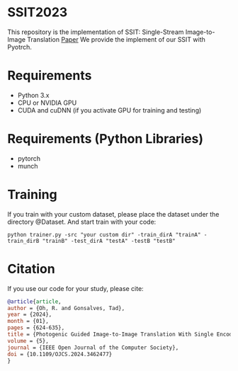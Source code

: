 # SSIT2023
This repository is the implementation of SSIT: Single-Stream Image-to-Image Translation [Paper](https://www.computer.org/csdl/journal/oj/2024/01/10694773/20wCWTplz7W)
We provide the implement of our SSIT with Pyotrch. 
# Requirements
- Python 3.x
- CPU or NVIDIA GPU
- CUDA and cuDNN (if you activate GPU for training and testing)
# Requirements (Python Libraries)
- pytorch
- munch
# Training
If you train with your custom dataset, please place the dataset under the directory @Dataset. And start train with your code:
```
python trainer.py -src "your custom dir" -train_dirA "trainA" -train_dirB "trainB" -test_dirA "testA" -testB "testB"
```
# Citation
If you use our code for your study, please cite: 
```bibtex
@article{article,
author = {Oh, R. and Gonsalves, Tad},
year = {2024},
month = {01},
pages = {624-635},
title = {Photogenic Guided Image-to-Image Translation With Single Encoder},
volume = {5},
journal = {IEEE Open Journal of the Computer Society},
doi = {10.1109/OJCS.2024.3462477}
}
